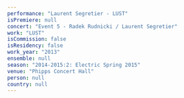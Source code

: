```yaml
---
performance: "Laurent Segretier - LUST"
isPremiere: null
concert: "Event 5 - Radek Rudnicki / Laurent Segretier"
work: "LUST"
isCommission: false
isResidency: false
work_year: "2013"
ensemble: null
season: "2014-2015:2: Electric Spring 2015"
venue: "Phipps Concert Hall"
person: null
country: null
---
```


